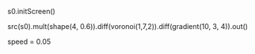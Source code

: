 s0.initScreen()

src(s0).mult(shape(4, 0.6)).diff(voronoi(1,7,2)).diff(gradient(10, 3, 4)).out()

speed = 0.05

